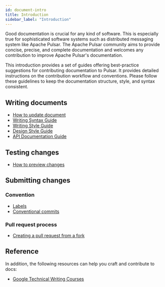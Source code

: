 ```yaml
---
id: document-intro
title: Introduction
sidebar_label: "Introduction"
---
```


Good documentation is crucial for any kind of software. This is especially true for sophisticated software systems such as distributed messaging system like Apache Pulsar. The Apache Pulsar community aims to provide concise, precise, and complete documentation and welcomes any contribution to improve Apache Pulsar's documentation.

This introduction provides a set of guides offering best-practice suggestions for contributing documentation to Pulsar. It provides detailed instructions on the contribution workflow and conventions. Please follow these guidelines to keep the documentation structure, style, and syntax consistent.

## Writing documents

* [How to update document](document-contribution.md)
* [Writing Syntax Guide](document-syntax.md)
* [Writing Style Guide](https://docs.google.com/document/d/1lc5j4RtuLIzlEYCBo97AC8-U_3Erzs_lxpkDuseU0n4/edit#)
* [Design Style Guide](https://docs.google.com/document/d/16Hp7Sc86MQtL0m8fc2w_TrcKXAuglwRwHmdmwfk00mI/edit#heading=h.b8ogodj5sj0)
* [API Documentation Guide](https://docs.google.com/document/d/1-I1oQp1_HUaQopqilU-JdC-ksrLAgYNi93FZVnECwV8/edit#heading=h.wu6ygjne8e35)

## Testing changes

* [How to preview changes](document-preview.md)

## Submitting changes

### Convention

* [Labels](develop-labels.md)
* [Conventional commits](develop-semantic-title.md)

### Pull request process

* [Creating a pull request from a fork](https://docs.github.com/en/pull-requests/collaborating-with-pull-requests/proposing-changes-to-your-work-with-pull-requests/creating-a-pull-request-from-a-fork)

## Reference

In addition, the following resources can help you craft and contribute to docs:

* [Google Technical Writing Courses](https://developers.google.com/tech-writing/overview)
